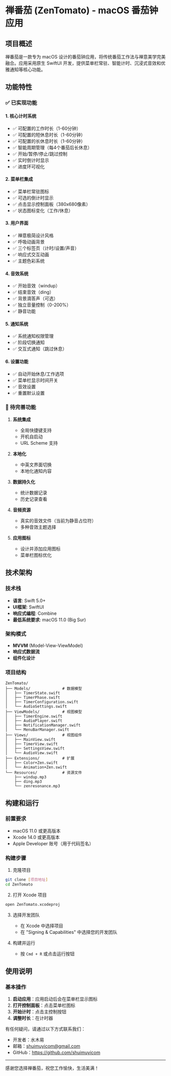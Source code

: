 # 禅番茄 (ZenTomato) - macOS 番茄钟应用

## 项目概述

禅番茄是一款专为 macOS 设计的番茄钟应用，将传统番茄工作法与禅意美学完美融合。应用采用原生 SwiftUI 开发，提供菜单栏常驻、智能计时、沉浸式音效和优雅通知等核心功能。

## 功能特性

### ✅ 已实现功能

#### 1. 核心计时系统
- ✅ 可配置的工作时长（1-60分钟）
- ✅ 可配置的短休息时长（1-60分钟）
- ✅ 可配置的长休息时长（1-60分钟）
- ✅ 智能周期管理（每4个番茄后长休息）
- ✅ 开始/暂停/停止/跳过控制
- ✅ 实时倒计时显示
- ✅ 进度环可视化

#### 2. 菜单栏集成
- ✅ 菜单栏常驻图标
- ✅ 可选的倒计时显示
- ✅ 点击显示控制面板（380x680像素）
- ✅ 状态图标变化（工作/休息）

#### 3. 用户界面
- ✅ 禅意极简设计风格
- ✅ 呼吸动画背景
- ✅ 三个标签页（计时/设置/声音）
- ✅ 响应式交互动画
- ✅ 主题色彩系统

#### 4. 音效系统
- ✅ 开始音效（windup）
- ✅ 结束音效（ding）
- ✅ 背景滴答声（可选）
- ✅ 独立音量控制（0-200%）
- ✅ 静音功能

#### 5. 通知系统
- ✅ 系统通知权限管理
- ✅ 阶段切换通知
- ✅ 交互式通知（跳过休息）

#### 6. 设置功能
- ✅ 自动开始休息/工作选项
- ✅ 菜单栏显示时间开关
- ✅ 音效设置
- ✅ 重置默认设置

### 🚧 待完善功能

1. **系统集成**
   - 全局快捷键支持
   - 开机自启动
   - URL Scheme 支持

2. **本地化**
   - 中英文界面切换
   - 本地化通知内容

3. **数据持久化**
   - 统计数据记录
   - 历史记录查看

4. **音频资源**
   - 真实的音效文件（当前为静音占位符）
   - 多种音效主题选择

5. **应用图标**
   - 设计并添加应用图标
   - 菜单栏图标优化

## 技术架构

### 技术栈
- **语言**: Swift 5.0+
- **UI框架**: SwiftUI
- **响应式编程**: Combine
- **最低系统要求**: macOS 11.0 (Big Sur)

### 架构模式
- **MVVM** (Model-View-ViewModel)
- **响应式数据流**
- **组件化设计**

### 项目结构
```
ZenTomato/
├── Models/              # 数据模型
│   ├── TimerState.swift
│   ├── TimerPhase.swift
│   ├── TimerConfiguration.swift
│   └── AudioSettings.swift
├── ViewModels/          # 视图模型
│   ├── TimerEngine.swift
│   ├── AudioPlayer.swift
│   ├── NotificationManager.swift
│   └── MenuBarManager.swift
├── Views/               # 视图组件
│   ├── MainView.swift
│   ├── TimerView.swift
│   ├── SettingsView.swift
│   └── AudioView.swift
├── Extensions/          # 扩展
│   ├── Color+Zen.swift
│   └── Animation+Zen.swift
└── Resources/           # 资源文件
    ├── windup.mp3
    ├── ding.mp3
    └── zenresonance.mp3
```

## 构建和运行

### 前置要求
- macOS 11.0 或更高版本
- Xcode 14.0 或更高版本
- Apple Developer 账号（用于代码签名）

### 构建步骤

1. 克隆项目
```bash
git clone [项目地址]
cd ZenTomato
```

2. 打开 Xcode 项目
```bash
open ZenTomato.xcodeproj
```

3. 选择开发团队
   - 在 Xcode 中选择项目
   - 在 "Signing & Capabilities" 中选择您的开发团队

4. 构建并运行
   - 按 `Cmd + R` 或点击运行按钮

## 使用说明

### 基本操作
1. **启动应用**：应用启动后会在菜单栏显示图标
2. **打开控制面板**：点击菜单栏图标
3. **开始计时**：点击主控制按钮
4. **调整时长**：在计时器


有任何疑问，请通过以下方式联系我们：

- 开发者：水木易
- 邮箱：shuimuyicom@gmail.com
- GitHub：https://github.com/shuimuyicom

---

感谢您选择禅番茄，祝您工作愉快，生活美满！
